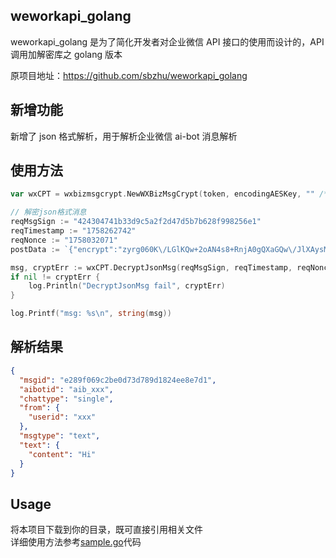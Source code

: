 ## weworkapi_golang

weworkapi_golang 是为了简化开发者对企业微信 API 接口的使用而设计的，API 调用加解密库之 golang 版本

原项目地址：https://github.com/sbzhu/weworkapi_golang

## 新增功能

新增了 json 格式解析，用于解析企业微信 ai-bot 消息解析

## 使用方法

```go
var wxCPT = wxbizmsgcrypt.NewWXBizMsgCrypt(token, encodingAESKey, "" /*填写空*/)

// 解密json格式消息
reqMsgSign := "424304741b33d9c5a2f2d47d5b7b628f998256e1"
reqTimestamp := "1758262742"
reqNonce := "1758032071"
postData := `{"encrypt":"zyrg060K\/LGlKQw+2oAN4s8+RnjA0gQXaGQw\/JlXAysMvSFDMFIgfFAz2MW4dqZbVbbDsX6pArh5n0VEsXrgglIyF+BcvS0oKFCYQQ4bLr\/P8VAWEvcXhH6TZm17Yvsedso\/NfNCvKrLKgOq7eJ\/ySkWpFYpSulG7M8MKSYaEDvV9KqvC7kDhFNkuZdHQHZR8VDHBa+YIPZ7vcQlZXx2unZgHhdPVajLIVoXuZ562Cxa2zOpzwQFkisAsAZCyG7WqIw5TrQk\/EojlumvbSzofM+zj55kjFB3i3iy4\/5orlE="}`

msg, cryptErr := wxCPT.DecryptJsonMsg(reqMsgSign, reqTimestamp, reqNonce, []byte(postData))
if nil != cryptErr {
	log.Println("DecryptJsonMsg fail", cryptErr)
}

log.Printf("msg: %s\n", string(msg))
```

## 解析结果

```json
{
  "msgid": "e289f069c2be0d73d789d1824ee8e7d1",
  "aibotid": "aib_xxx",
  "chattype": "single",
  "from": {
    "userid": "xxx"
  },
  "msgtype": "text",
  "text": {
    "content": "Hi"
  }
}
```

## Usage

将本项目下载到你的目录，既可直接引用相关文件  
详细使用方法参考[sample.go](https://github.com/sbzhu/weworkapi_golang/blob/master/sample.go)代码
